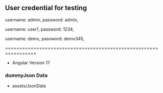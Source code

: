 ## User credential for testing

  username: admin,
  password: admin,  
  
  username: user1, 
  password: 1234, 
  
  username: demo,
  password: demo345,
  
=================================================================

 - Angular  Version 17

### dummyJson Data 

  - assets/JsonData
